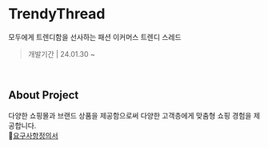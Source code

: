 # TrendyThread
모두에게 트렌디함을 선사하는 패션 이커머스 트렌디 스레드
> 개발기간 | 24.01.30 ~

<br/>

## About Project

다양한 쇼핑몰과 브랜드 상품을 제공함으로써 다양한 고객층에게 맞춤형 쇼핑 경험을 제공합니다. <br/>
🔗[요구사항정의서](https://docs.google.com/spreadsheets/d/16V0Ie5nuqUyZKEukAavXl3j2ZAjKD8ToOs02jylvsuU/edit?usp=sharing)
